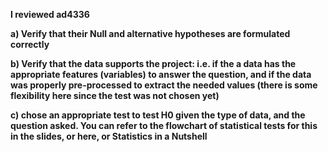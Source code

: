**I reviewed ad4336**

**a) Verify that their Null and alternative hypotheses are formulated correctly**





**b) Verify that the data supports the project: 
i.e. if the a data has the appropriate features (variables) to answer the question, 
and if the data was properly pre-processed to extract the needed values 
(there is some flexibility here since the test was not chosen yet)**






**c) chose an appropriate test to test H0 given the type of data, and the question asked. 
You can refer to the flowchart of statistical tests for this in the slides, or here, or Statistics in a Nutshell**




